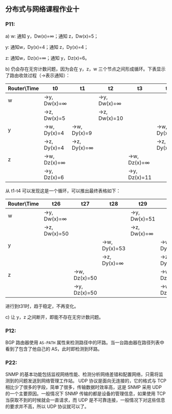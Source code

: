 ## 分布式与网络课程作业十

### P11:
a) 
w: 通知 y，Dw(x)=∞；通知 z，Dw(x)=5；

y: 通知w，Dy(x)=4；通知 z，Dy(x)=4；

z: 通知w，Dz(x)=∞；通知 y，Dz(x)=6。

b) 
仍会存在无穷计数问题，因为会在 y，z，w 三个节点之间形成循环。下表显示了路由收敛过程（→表示通知）：

| Router\Time |      t0      |     t1      |      t2      |      t3      |      t4      |     ……      |
| ----------- | ------------ | ----------- | ------------ | ------------ | ------------ | ----------- |
|     w       | →y, Dw(x)=∞  |             | →y, Dw(x)=∞  |              |              |     ……      |
|             | →z, Dw(x)=5  |             | →z, Dw(x)=10 |              |              |     ……      |
|     y       | →w, Dy(x)=4  | →w, Dy(x)=9 |              |              | →w, Dy(x)=14 |     ……      |
|             | →z, Dy(x)=4  | →z, Dy(x)=∞ |              |              | →z, Dy(x)=∞  |     ……      |
|     z       | →w, Dz(x)=∞  |             |              | →w, Dz(x)=∞  |              |     ……      |
|             | →y, Dz(x)=6  |             |              | →y, Dz(x)=11 |              |     ……      |

从 t1-t4 可以发现这是一个循环，可以推出最终表格如下：

| Router\Time |      t26     |      t27     |      t28     |      t29     |      t30     |      t31     |
| ----------- | ------------ | ------------ | ------------ | ------------ | ------------ | ------------ |
|     w       | →y, Dw(x)=∞  |              |              | →y, Dw(x)=51 |              | →y, Dw(x)=51 |
|             | →z, Dw(x)=50 |              |              | →z, Dw(x)=∞  |              | →z, Dw(x)=∞  |
|     y       |              |              | →w, Dy(x)=53 |              | →w, Dy(x)=∞  | →w, Dy(x)=∞  |
|             |              |              | →z, Dy(x)=∞  |              | →z, Dy(x)=52 | →z, Dy(x)=52 |
|     z       |              | →w, Dz(x)=50 |              |              | →w, Dz(x)=50 | →w, Dz(x)=50 |
|             |              | →y, Dz(x)=50 |              |              | →w, Dz(x)=50 | →w, Dz(x)=50 |

进行到t31时，趋于稳定，不再变化。

c) 
让 y，z 之间断开，即能不存在无穷计数问题。


### P12:
BGP 路由器使用 `AS-PATH` 属性来检测路径中的环路。当一台路由器在路径列表中看到了包含了他自己的 AS，此时即检测到环路。


### P22:
SNMP 的基本功能包括监视网络性能、检测分析网络差错和配置网络，只需将监测到的问题发送到网络管理工作站。
UDP 协议是面向无连接的，它的格式与 TCP 相比少了很多的字段，简单了很多，传输数据时效率高，这是 SNMP 采用 UDP 的一个主要原因。一般情况下 SNMP 传输的都是设备的管理信息，如果使用 TCP 当获取不到的时候就会一直请求，而 UDP 是不可靠连接，一般情况下对这些信息的要求并不高，所以 UDP 协议就可以了。

